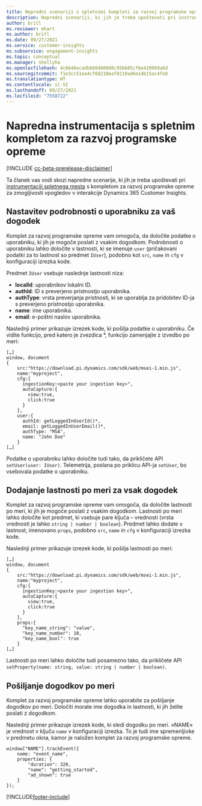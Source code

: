 ```yaml
---
title: Napredni scenariji s spletnimi kompleti za razvoj programske opreme
description: Napredni scenariji, ki jih je treba upoštevati pri instrumentaciji spletnega mesta s kompletom za razvoj programske opreme.
author: britl
ms.reviewer: mhart
ms.author: britl
ms.date: 09/27/2021
ms.service: customer-insights
ms.subservice: engagement-insights
ms.topic: conceptual
ms.manager: shellyha
ms.openlocfilehash: 4c6646ecadbb604000d6c95b685cf6e420969a6d
ms.sourcegitcommit: f1e3cc51ea4cf68210eaf0210ad6e14b15ac4fe8
ms.translationtype: HT
ms.contentlocale: sl-SI
ms.lasthandoff: 09/27/2021
ms.locfileid: "7558722"
---
```

# <a name="advanced-web-sdk-instrumentation"></a>Napredna instrumentacija s spletnim kompletom za razvoj programske opreme

[!INCLUDE [cc-beta-prerelease-disclaimer](includes/cc-beta-prerelease-disclaimer.md)]

Ta članek vas vodi skozi napredne scenarije, ki jih je treba upoštevati pri [instrumentaciji spletnega mesta](instrument-website.md) s kompletom za razvoj programske opreme za zmogljivosti vpogledov v interakcije Dynamics 365 Customer Insights.

## <a name="setting-user-details-for-your-event"></a>Nastavitev podrobnosti o uporabniku za vaš dogodek

Komplet za razvoj programske opreme vam omogoča, da določite podatke o uporabniku, ki jih je mogoče poslati z vsakim dogodkom. Podrobnosti o uporabniku lahko določite v lastnosti, ki se imenuje `user` (pričakovani podatki za to lastnost so predmet `IUser`), podobno kot `src`, `name` in `cfg` v konfiguraciji izrezka kode.

Predmet `IUser` vsebuje naslednje lastnosti niza:

- **localId**: uporabnikov lokalni ID.
- **authId**: ID s preverjeno pristnostjo uporabnika.
- **authType**: vrsta preverjanja pristnosti, ki se uporablja za pridobitev ID-ja s preverjeno pristnostjo uporabnika.
- **name**: ime uporabnika.
- **email**: e-poštni naslov uporabnika.

Naslednji primer prikazuje izrezek kode, ki pošilja podatke o uporabniku. Če vidite funkcijo, pred katero je zvezdica *, funkcijo zamenjajte z izvedbo po meri:

```
[…]
window, document
{
    src:"https://download.pi.dynamics.com/sdk/web/msei-1.min.js",
    name:"myproject",
    cfg:{
      ingestionKey:<paste your ingestion key>",
      autoCapture:{
        view:true,
        click:true
      }
    },
    user:{
      authId: getLoggedInUserId()*,
      email: getLoggedInUserEmail()*,
      authType: "MSA",
      name: "John Doe"
    }
[…]
```

Podatke o uporabniku lahko določite tudi tako, da prikličete API `setUser(user: IUser)`. Telemetrija, poslana po priklicu API-ja `setUser`, bo vsebovala podatke o uporabniku.

## <a name="adding-custom-properties-for-each-event"></a>Dodajanje lastnosti po meri za vsak dogodek

Komplet za razvoj programske opreme vam omogoča, da določite lastnosti po meri, ki jih je mogoče poslati z vsakim dogodkom. Lastnosti po meri lahko določite kot predmet, ki vsebuje pare ključa – vrednosti (vrsta vrednosti je lahko `string | number | boolean`). Predmet lahko dodate v lastnost, imenovano `props`, podobno `src`, `name` in `cfg` v konfiguraciji izrezka kode.

Naslednji primer prikazuje izrezek kode, ki pošilja lastnosti po meri:

```
[…]
window, document
{
    src:"https://download.pi.dynamics.com/sdk/web/msei-1.min.js",
    name:"myproject",
    cfg:{
      ingestionKey:<paste your ingestion key>",
      autoCapture:{
        view:true,
        click:true
      }
    },
    props:{
      "key_name_string": "value",
      "key_name_number": 10,
      "key_name_bool": true
    }
[…]
```

Lastnosti po meri lahko določite tudi posamezno tako, da prikličete API `setProperty(name: string, value: string | number | boolean)`.

## <a name="sending-custom-events"></a>Pošiljanje dogodkov po meri

Komplet za razvoj programske opreme lahko uporabite za pošiljanje dogodkov po meri. Določiti morate ime dogodka in lastnosti, ki jih želite poslati z dogodkom.

Naslednji primer prikazuje izrezek kode, ki sledi dogodku po meri. »NAME« je vrednost v ključu `name` v konfiguraciji izrezka. To je tudi ime spremenljivke v predmetu okna, kamor je naložen komplet za razvoj programske opreme.

```
window["NAME"].trackEvent({
    name: "event_name",
    properties: {
        "duration": 320,
        "name": "getting_started",
        "ad_shown": true
    }
});
```


[!INCLUDE[footer-include](../includes/footer-banner.md)]
